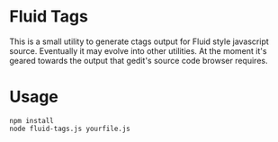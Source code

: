 # Fluid Tags

This is a small utility to generate ctags output for Fluid style javascript
source. Eventually it may evolve into other utilities. At the moment it's geared
towards the output that gedit's source code browser requires.

# Usage

```shell
npm install
node fluid-tags.js yourfile.js 
```
